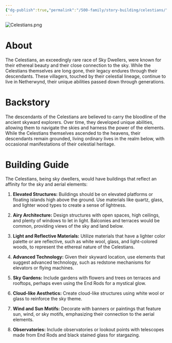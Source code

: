 ```yaml
---
{"dg-publish":true,"permalink":"/500-family/story-building/celestians/","tags":["Netherwynd"]}
---
```


![Celestians.png](/img/user/104%20Attachments/Celestians.png)
# About
The Celestians, an exceedingly rare race of Sky Dwellers, were known for their ethereal beauty and their close connection to the sky. While the Celestians themselves are long gone, their legacy endures through their descendants. These villagers, touched by their celestial lineage, continue to live in Netherwynd, their unique abilities passed down through generations.

# Backstory
The descendants of the Celestians are believed to carry the bloodline of the ancient skyward explorers. Over time, they developed unique abilities, allowing them to navigate the skies and harness the power of the elements. While the Celestians themselves ascended to the heavens, their descendants remain grounded, living ordinary lives in the realm below, with occasional manifestations of their celestial heritage.

# Building Guide
The Celestians, being sky dwellers, would have buildings that reflect an affinity for the sky and aerial elements:

1. **Elevated Structures:** Buildings should be on elevated platforms or floating islands high above the ground. Use materials like quartz, glass, and lighter wood types to create a sense of lightness.
    
2. **Airy Architecture:** Design structures with open spaces, high ceilings, and plenty of windows to let in light. Balconies and terraces would be common, providing views of the sky and land below.
    
3. **Light and Reflective Materials:** Utilize materials that have a lighter color palette or are reflective, such as white wool, glass, and light-colored woods, to represent the ethereal nature of the Celestians.
    
4. **Advanced Technology:** Given their skyward location, use elements that suggest advanced technology, such as redstone mechanisms for elevators or flying machines.
    
5. **Sky Gardens:** Include gardens with flowers and trees on terraces and rooftops, perhaps even using the End Rods for a mystical glow.
    
6. **Cloud-like Aesthetics:** Create cloud-like structures using white wool or glass to reinforce the sky theme.
    
7. **Wind and Sun Motifs:** Decorate with banners or paintings that feature sun, wind, or sky motifs, emphasizing their connection to the aerial elements.
    
8. **Observatories:** Include observatories or lookout points with telescopes made from End Rods and black stained glass for stargazing.